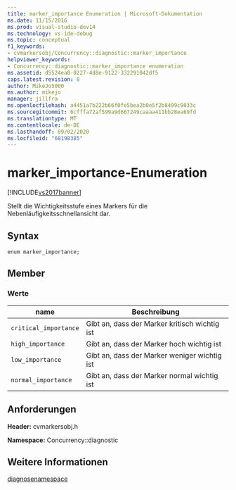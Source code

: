 ```yaml
---
title: marker_importance Enumeration | Microsoft-Dokumentation
ms.date: 11/15/2016
ms.prod: visual-studio-dev14
ms.technology: vs-ide-debug
ms.topic: conceptual
f1_keywords:
- cvmarkersobj/Concurrency::diagnostic::marker_importance
helpviewer_keywords:
- Concurrency::diagnostic::marker_importance enumeration
ms.assetid: d5524ea0-0227-4d8e-9122-332291042df5
caps.latest.revision: 8
author: MikeJo5000
ms.author: mikejo
manager: jillfra
ms.openlocfilehash: a4451a7b222b66f0fe5bea2b0e5f2b8499c9033c
ms.sourcegitcommit: 6cfffa72af599a9d667249caaaa411bb28ea69fd
ms.translationtype: MT
ms.contentlocale: de-DE
ms.lasthandoff: 09/02/2020
ms.locfileid: "68198385"
---
```

# <a name="marker_importance-enumeration"></a>marker_importance-Enumeration
[!INCLUDE[vs2017banner](../includes/vs2017banner.md)]

Stellt die Wichtigkeitsstufe eines Markers für die Nebenläufigkeitsschnellansicht dar.  
  
## <a name="syntax"></a>Syntax  
  
```  
enum marker_importance;  
```  
  
## <a name="members"></a>Member  
  
### <a name="values"></a>Werte  
  
|name|Beschreibung|  
|----------|-----------------|  
|`critical_importance`|Gibt an, dass der Marker kritisch wichtig ist|  
|`high_importance`|Gibt an, dass der Marker hoch wichtig ist|  
|`low_importance`|Gibt an, dass der Marker weniger wichtig ist|  
|`normal_importance`|Gibt an, dass der Marker normal wichtig ist|  
  
## <a name="requirements"></a>Anforderungen  
 **Header:** cvmarkersobj.h  
  
 **Namespace:** Concurrency::diagnostic  
  
## <a name="see-also"></a>Weitere Informationen  
 [diagnosenamespace](../profiling/diagnostic-namespace.md)
